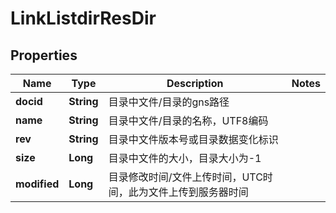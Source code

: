# LinkListdirResDir

## Properties
Name | Type | Description | Notes
------------ | ------------- | ------------- | -------------
**docid** | **String** | 目录中文件/目录的gns路径 | 
**name** | **String** | 目录中文件/目录的名称，UTF8编码 | 
**rev** | **String** | 目录中文件版本号或目录数据变化标识 | 
**size** | **Long** | 目录中文件的大小，目录大小为-1 | 
**modified** | **Long** | 目录修改时间/文件上传时间，UTC时间，此为文件上传到服务器时间 | 
